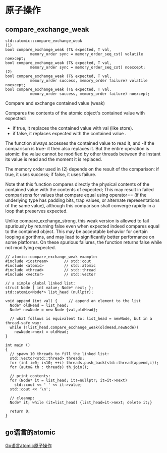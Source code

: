# 原子操作

## compare_exchange_weak

```
std::atomic::compare_exchange_weak
(1)	
bool compare_exchange_weak (T& expected, T val,
           memory_order sync = memory_order_seq_cst) volatile noexcept;
bool compare_exchange_weak (T& expected, T val,
           memory_order sync = memory_order_seq_cst) noexcept;
(2)	
bool compare_exchange_weak (T& expected, T val,
           memory_order success, memory_order failure) volatile noexcept;
bool compare_exchange_weak (T& expected, T val,
           memory_order success, memory_order failure) noexcept;
```

Compare and exchange contained value (weak)

Compares the contents of the atomic object's contained value with expected:
- if true, it replaces the contained value with val (like store).
- if false, it replaces expected with the contained value .

The function always accesses the contained value to read it, and -if the comparison is true- it then also replaces it. But the entire operation is atomic: the value cannot be modified by other threads between the instant its value is read and the moment it is replaced.

The memory order used in (2) depends on the result of the comparison: if true, it uses success; if false, it uses failure.

Note that this function compares directly the physical contents of the contained value with the contents of expected; This may result in failed comparisons for values that compare equal using operator== (if the underlying type has padding bits, trap values, or alternate representations of the same value), although this comparison shall converge rapidly in a loop that preserves expected.

Unlike compare_exchange_strong, this weak version is allowed to fail spuriously by returning false even when expected indeed compares equal to the contained object. This may be acceptable behavior for certain looping algorithms, and may lead to significantly better performance on some platforms. On these spurious failures, the function returns false while not modifying expected.

```
// atomic::compare_exchange_weak example:
#include <iostream>       // std::cout
#include <atomic>         // std::atomic
#include <thread>         // std::thread
#include <vector>         // std::vector

// a simple global linked list:
struct Node { int value; Node* next; };
std::atomic<Node*> list_head (nullptr);

void append (int val) {     // append an element to the list
  Node* oldHead = list_head;
  Node* newNode = new Node {val,oldHead};

  // what follows is equivalent to: list_head = newNode, but in a thread-safe way:
  while (!list_head.compare_exchange_weak(oldHead,newNode))
    newNode->next = oldHead;
}

int main ()
{
  // spawn 10 threads to fill the linked list:
  std::vector<std::thread> threads;
  for (int i=0; i<10; ++i) threads.push_back(std::thread(append,i));
  for (auto& th : threads) th.join();

  // print contents:
  for (Node* it = list_head; it!=nullptr; it=it->next)
    std::cout << ' ' << it->value;
  std::cout << '\n';

  // cleanup:
  Node* it; while (it=list_head) {list_head=it->next; delete it;}

  return 0;
}
```

## go语言的atomic

[Go语言atomic原子操作](https://studygolang.com/articles/3557)

